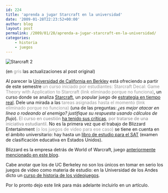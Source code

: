 ```yaml
---
id: 224
title: 'aprenda a jugar Starcraft en la universidad'
date: '2009-01-28T22:23:52+00:00'
author: blog
layout: post
permalink: /2009/01/28/aprenda-a-jugar-starcraft-en-la-universidad/
categories:
    - historia
    - juegos
---
```


![Starcraft 2](//www.mauriciogiraldo.com/blog/wp-content/uploads/2009/01/sc2.jpg "Starcraft 2")

(en <span style="color: #999999;">gris</span> las actualizaciones al post original)

Al parecer la [Universidad de California en Berkley](http://berkeley.edu/) está ofreciendo a partir de este semestre <span style="color: #999999;">un curso iniciado por estudiantes: Starcraft Decal: Game Theory with Application to Starcraft (link eliminado porque no funciona)</span>, un curso donde se analiza [Starcraft](http://www.blizzard.com/us/broodwar/), un popular juego de [estrategia en tiempo real](http://en.wikipedia.org/wiki/Real-time_strategy "definición (en inglés) de este tipo de juego"). Dele una mirada a las <span style="color: #999999;">tareas asignadas hasta el momento</span> <span style="color: #999999;">(link eliminado porque no funciona) </span>(una de las preguntas: *¿es mejor atacar en línea o rodeando al enemigo? justifique su respuesta usando cálculos de flujo*). <span style="color: #888888;">El curso en cuestión [ha tenido sus críticas](http://flashofsteel.com/index.php/2009/01/28/starcraft-for-credit/), por tratarse de una iniciativa estudiantil.</span> No es la primera vez que el trabajo de Blizzard Entertainment <span style="color: #999999;">(o los juegos de video para ese caso)</span> se tiene en cuenta en el ámbito universitario: hay hasta un [libro de estudio para el SAT](http://www.gamespot.com/news/blogs/sidebar/909182374/26014167/warcraft-graphic-novel-as-sat-study-aid.html) (examen de clasificación educativa en Estados Unidos).

Blizzard es la empresa detrás de World of Warcraft, juego [anteriormente mencionado en este blog](http://www.mauriciogiraldo.com/blog/2008/12/15/el-senor-de-los-tesoros/ "mga/blog: el Señor de los tesoros").

Cabe anotar que los de UC Berkeley no son los únicos en tomar en serio los juegos de video como materia de estudio: en la Universidad de los Andes dicto un [curso de historia de los videojuegos](http://designblog.uniandes.edu.co/blogs/dise3223/).

Por lo pronto dejo este link para más adelante incluirlo en un artículo.